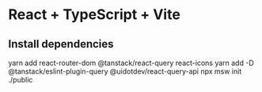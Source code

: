 # React + TypeScript + Vite

## Install dependencies

yarn add react-router-dom @tanstack/react-query react-icons
yarn add -D @tanstack/eslint-plugin-query @uidotdev/react-query-api
npx msw init ./public
